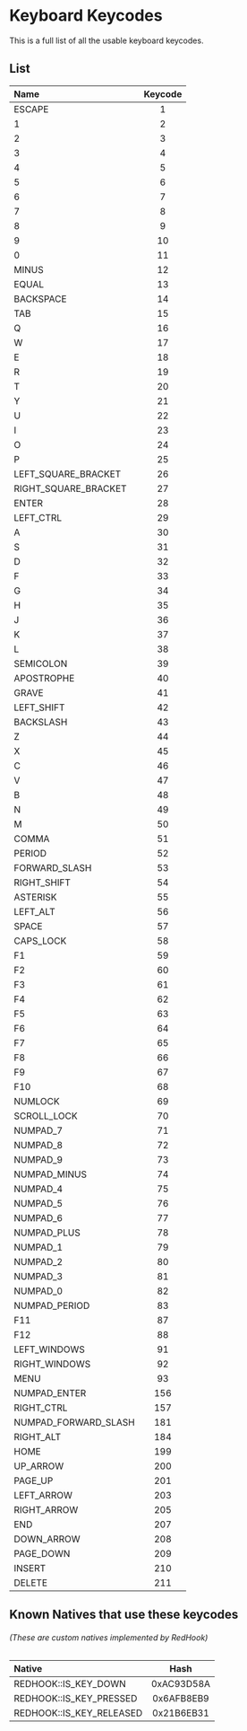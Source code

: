 # Keyboard Keycodes

This is a full list of all the usable keyboard keycodes.

## List
| Name | Keycode |
| :---------------------------- | :------: |
| ESCAPE | 1 |
| 1 | 2 |
| 2 | 3 |
| 3 | 4 |
| 4 | 5 |
| 5 | 6 |
| 6 | 7 |
| 7 | 8 |
| 8 | 9 |
| 9 | 10 |
| 0 | 11 |
| MINUS | 12 |
| EQUAL | 13 |
| BACKSPACE | 14 |
| TAB | 15 |
| Q | 16 |
| W | 17 |
| E | 18 |
| R | 19 |
| T | 20 |
| Y | 21 |
| U | 22 |
| I | 23 |
| O | 24 |
| P | 25 |
| LEFT_SQUARE_BRACKET | 26 |
| RIGHT_SQUARE_BRACKET | 27 |
| ENTER | 28 |
| LEFT_CTRL | 29 |
| A | 30 |
| S | 31 |
| D | 32 |
| F | 33 |
| G | 34 |
| H | 35 |
| J | 36 |
| K | 37 |
| L | 38 |
| SEMICOLON | 39 |
| APOSTROPHE | 40 |
| GRAVE | 41 |
| LEFT_SHIFT | 42 |
| BACKSLASH | 43 |
| Z | 44 |
| X | 45 |
| C | 46 |
| V | 47 |
| B | 48 |
| N | 49 |
| M | 50 |
| COMMA | 51 |
| PERIOD | 52 |
| FORWARD_SLASH | 53 |
| RIGHT_SHIFT | 54 |
| ASTERISK | 55 |
| LEFT_ALT | 56 |
| SPACE | 57 |
| CAPS_LOCK | 58 |
| F1 | 59 |
| F2 | 60 |
| F3 | 61 |
| F4 | 62 |
| F5 | 63 |
| F6 | 64 |
| F7 | 65 |
| F8 | 66 |
| F9 | 67 |
| F10 | 68 |
| NUMLOCK | 69 |
| SCROLL_LOCK | 70 |
| NUMPAD_7 | 71 |
| NUMPAD_8 | 72 |
| NUMPAD_9 | 73 |
| NUMPAD_MINUS | 74 |
| NUMPAD_4 | 75 |
| NUMPAD_5 | 76 |
| NUMPAD_6 | 77 |
| NUMPAD_PLUS | 78 |
| NUMPAD_1 | 79 |
| NUMPAD_2 | 80 |
| NUMPAD_3 | 81 |
| NUMPAD_0 | 82 |
| NUMPAD_PERIOD | 83 |
| F11 | 87 |
| F12 | 88 |
| LEFT_WINDOWS | 91 |
| RIGHT_WINDOWS | 92 |
| MENU | 93 |
| NUMPAD_ENTER | 156 |
| RIGHT_CTRL | 157 |
| NUMPAD_FORWARD_SLASH | 181 |
| RIGHT_ALT | 184 |
| HOME | 199 |
| UP_ARROW | 200 |
| PAGE_UP | 201 |
| LEFT_ARROW | 203 |
| RIGHT_ARROW | 205 |
| END | 207 |
| DOWN_ARROW | 208 |
| PAGE_DOWN | 209 |
| INSERT | 210 |
| DELETE | 211 |

## Known Natives that use these keycodes
###### (These are custom natives implemented by RedHook)

| Native | Hash |
| :------------ | :------------: |
| REDHOOK::IS_KEY_DOWN | 0xAC93D58A |
| REDHOOK::IS_KEY_PRESSED | 0x6AFB8EB9 |
| REDHOOK::IS_KEY_RELEASED | 0x21B6EB31 |